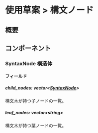# 使用草案 > 構文ノード

## 概要

## コンポーネント

### SyntaxNode 構造体

#### フィールド

##### child_nodes: vector\<[SyntaxNode](./index.md#SyntaxNode%20%構造体)>

構文木が持つ子ノードの一覧。

##### leaf_nodes: vector\<string>

構文木が持つ葉ノードの一覧。
